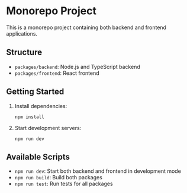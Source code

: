 # Monorepo Project

This is a monorepo project containing both backend and frontend applications.

## Structure

- `packages/backend`: Node.js and TypeScript backend
- `packages/frontend`: React frontend

## Getting Started

1. Install dependencies:
   ```
   npm install
   ```

2. Start development servers:
   ```
   npm run dev
   ```

## Available Scripts

- `npm run dev`: Start both backend and frontend in development mode
- `npm run build`: Build both packages
- `npm run test`: Run tests for all packages